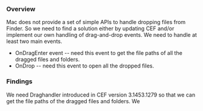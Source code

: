 ### Overview
Mac does not provide a set of simple APIs to handle dropping files from Finder. So we need to find a solution either by updating CEF and/or implement our own handling of drag-and-drop events. 
We need to handle at least two main events.
 - OnDragEnter event -- need this event to get the file paths of all the dragged files and folders.
 - OnDrop -- need this event to open all the dropped files.

### Findings
We need Draghandler introduced in CEF version 3.1453.1279 so that we can get the file paths of the dragged files and folders.
We 